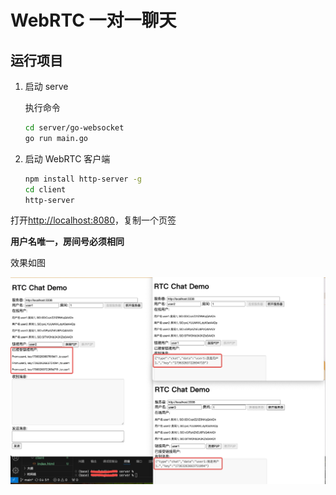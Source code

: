 # WebRTC 一对一聊天

## 运行项目

1. 启动 serve

   执行命令

   ```bash
   cd server/go-websocket
   go run main.go
   ```

2. 启动 WebRTC 客户端

   ```bash
   npm install http-server -g
   cd client
   http-server
   ```

打开[http://localhost:8080](http://localhost:8080)，复制一个页签

**用户名唯一，房间号必须相同**

效果如图

![demo](./demo-more-chat.jpeg)